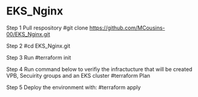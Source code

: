 # EKS_Nginx

Step 1 Pull respository #git clone https://github.com/MCousins-00/EKS_Nginx.git

Step 2 #cd EKS_Nginx.git

Step 3 Run #terraform init

Step 4 Run command below to verifiy the infractucture that will be created VPB, Secuirity groups and an EKS cluster
#terraform Plan

Step 5 Deploy the environment with:
#terraform apply
